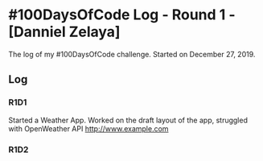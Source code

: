 # #100DaysOfCode Log - Round 1 - [Danniel Zelaya]

The log of my #100DaysOfCode challenge. Started on December 27, 2019.

## Log

### R1D1 
Started a Weather App. Worked on the draft layout of the app, struggled with OpenWeather API http://www.example.com

### R1D2
